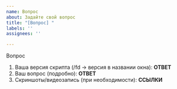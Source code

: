 ```yaml
---
name: Вопрос
about: Задайте свой вопрос
title: "[Вопрос] "
labels: ''
assignees: ''

---
```


Вопрос
1. Ваша версия скрипта (/fd → версия в названии окна): **ОТВЕТ**
2. Ваш вопрос (подробно): **ОТВЕТ**
3. Скриншоты/видеозапись (при необходимости): **ССЫЛКИ**
